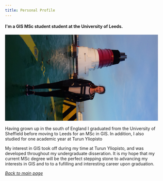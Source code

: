 ```yaml
---
title: Personal Profile
---
```


#### I'm a GIS MSc student student at the University of Leeds.

![Myself](me1.jpg)

Having grown up in the south of England I graduated from the University of Sheffield before moving to Leeds for an MSc in GIS.
In addition, I also studied for one academic year at Turun Yliopisto

My interest in GIS took off during my time at Turun Yliopisto, and was developed throughout my undergraduate disseration. It is my hope that my current MSc degree will be the perfect stepping stone to advancing my interests in GIS and to to a fufilling and interesting career upon graduation.

<a href="https://gy19rgm.github.io/" target="_blank"> *Back to main page* </a>